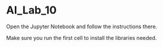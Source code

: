 # AI_Lab_10

Open the Jupyter Notebook and follow the instructions there.

Make sure you run the first cell to install the libraries needed.
